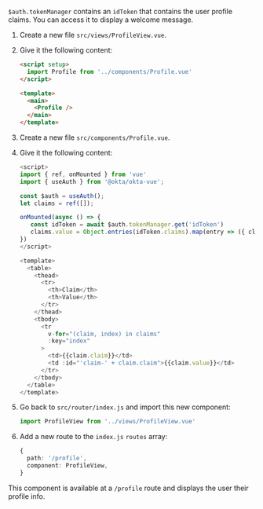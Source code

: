 `$auth.tokenManager` contains an `idToken` that contains the user profile claims. You can access it to display a welcome message.

1. Create a new file `src/views/ProfileView.vue`.

2. Give it the following content:

   ```html
   <script setup>
     import Profile from '../components/Profile.vue'
   </script>

   <template>
     <main>
       <Profile />
     </main>
   </template>
   ```

3. Create a new file `src/components/Profile.vue`.

2. Give it the following content:

   ```ts
   <script>
   import { ref, onMounted } from 'vue'
   import { useAuth } from '@okta/okta-vue';

   const $auth = useAuth();
   let claims = ref([]);

   onMounted(async () => {
      const idToken = await $auth.tokenManager.get('idToken')
      claims.value = Object.entries(idToken.claims).map(entry => ({ claim: entry[0], value: entry[1] }))
   })
   </script>

   <template>
     <table>
       <thead>
         <tr>
           <th>Claim</th>
           <th>Value</th>
         </tr>
       </thead>
       <tbody>
         <tr
           v-for="(claim, index) in claims"
           :key="index"
         >
           <td>{{claim.claim}}</td>
           <td :id="'claim-' + claim.claim">{{claim.value}}</td>
         </tr>
       </tbody>
     </table>
   </template>
   ```

3. Go back to `src/router/index.js` and import this new component:

   ```ts
   import ProfileView from '../views/ProfileView.vue'
   ```

4. Add a new route to the `index.js` `routes` array:

   ```ts
   {
     path: '/profile',
     component: ProfileView,
   }
   ```

This component is available at a `/profile` route and displays the user their profile info.
